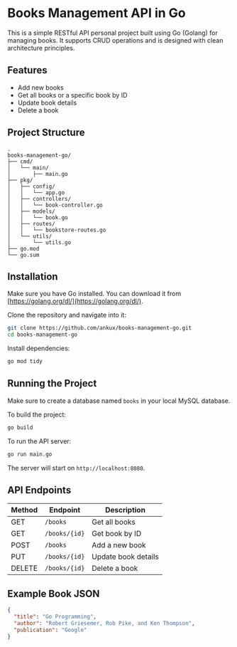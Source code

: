 # Books Management API in Go

This is a simple RESTful API personal project built using Go (Golang) for managing books. It supports CRUD operations and is designed with clean architecture principles.

## Features

- Add new books
- Get all books or a specific book by ID
- Update book details
- Delete a book

## Project Structure

```
.
books-management-go/
├── cmd/
│   └── main/
│       ├── main.go
├── pkg/
│   ├── config/
│   │   └── app.go
│   ├── controllers/
│   │   └── book-controller.go
│   ├── models/
│   │   └── book.go
│   ├── routes/
│   │   └── bookstore-routes.go
│   └── utils/
│       └── utils.go
├── go.mod
└── go.sum
```

## Installation

Make sure you have Go installed. You can download it from [https://golang.org/dl/](https://golang.org/dl/).

Clone the repository and navigate into it:

```bash
git clone https://github.com/ankux/books-management-go.git
cd books-management-go
```

Install dependencies:

```bash
go mod tidy
```

## Running the Project

Make sure to create a database named `books` in your local MySQL database.

To build the project:

```bash
go build
```

To run the API server:

```bash
go run main.go
```

The server will start on `http://localhost:8080`.

## API Endpoints

| Method | Endpoint          | Description          |
|--------|-------------------|----------------------|
| GET    | `/books`          | Get all books        |
| GET    | `/books/{id}`     | Get book by ID       |
| POST   | `/books`          | Add a new book       |
| PUT    | `/books/{id}`     | Update book details  |
| DELETE | `/books/{id}`     | Delete a book        |

## Example Book JSON

```json
{
  "title": "Go Programming",
  "author": "Robert Griesemer, Rob Pike, and Ken Thompson",
  "publication": "Google"
}
```